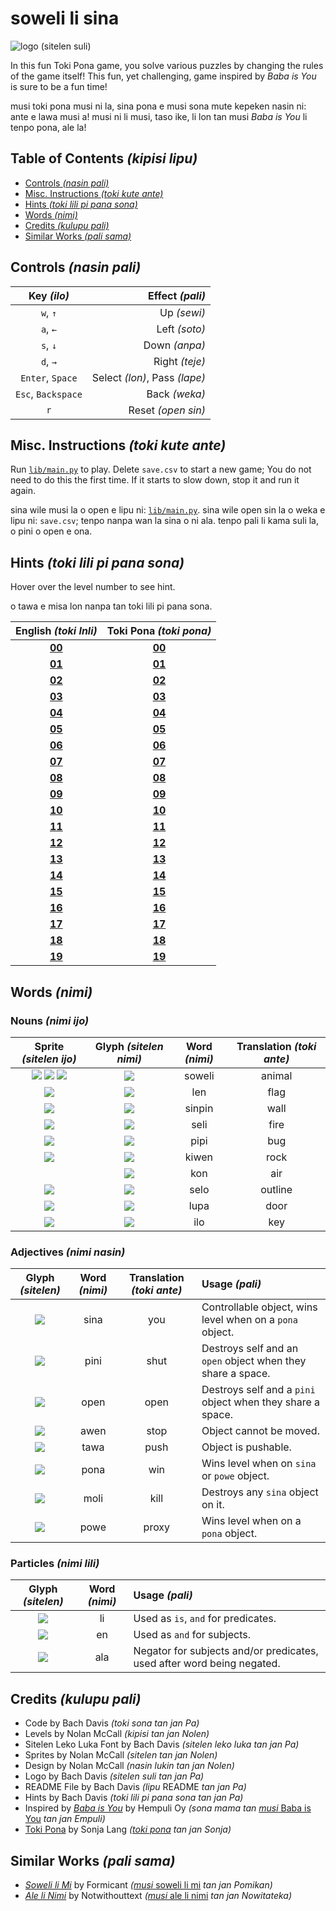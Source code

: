# soweli li sina

![logo (sitelen suli)](./images/logo.png)

In this fun Toki Pona game, you solve various puzzles by changing the rules of the game itself! This fun, yet challenging, game inspired by *Baba is You* is sure to be a fun time!

musi toki pona musi ni la, sina pona e musi sona mute kepeken nasin ni: ante e lawa musi a! musi ni li musi, taso ike, li lon tan musi *Baba is You* li tenpo pona, ale la!

## Table of Contents *(kipisi lipu)*
* [Controls *(nasin pali)*](#controls-nasin-pali)
* [Misc. Instructions *(toki kute ante)*](#misc-instructions-toki-kute-ante)
* [Hints *(toki lili pi pana sona)*](#hints-toki-lili-pi-pana-sona)
* [Words *(nimi)*](#words-nimi)
* [Credits *(kulupu pali)*](#credits-kulupu-pali)
* [Similar Works *(pali sama)*](#similar-works-pali-sama)

## Controls *(nasin pali)*
| **Key *(ilo)*** | **Effect *(pali)*** |
| :---: | ---: |
| `w`, `↑` | Up *(sewi)* |
| `a`, `←` | Left *(soto)* |
| `s`, `↓` | Down *(anpa)* |
| `d`, `→` | Right *(teje)* |
| `Enter`, `Space` | Select *(lon)*, Pass *(lape)* |
| `Esc`, `Backspace` | Back *(weka)* |
| `r` | Reset *(open sin)* |

## Misc. Instructions *(toki kute ante)*
Run [`lib/main.py`](./lib/main.py) to play. Delete `save.csv` to start a new game; You do not need to do this the first time. If it starts to slow down, stop it and run it again.

sina wile musi la o open e lipu ni: [`lib/main.py`](./lib/main.py). sina wile open sin la o weka e lipu ni: `save.csv`; tenpo nanpa wan la sina o ni ala. tenpo pali li kama suli la, o pini o open e ona.

## Hints *(toki lili pi pana sona)*
Hover over the level number to see hint.

o tawa e misa lon nanpa tan toki lili pi pana sona.

| **English *(toki Inli)*** | **Toki Pona *(toki pona)*** |
| :---: | :---: |
| <a href="#" title="Move you onto win.">**00**</a> | <a href="#" title="o tawa e sina tawa pona.">**00**</a> |
| <a href="#" title="Go around.">**01**</a> | <a href="#" title="o tawa sike.">**01**</a> |
| <a href="#" title="Reread the rules.">**02**</a> | <a href="#" title="o lukin sin e lawa.">**02**</a> |
| <a href="#" title="Push past.">**03**</a> | <a href="#" title="o utala tan tawa.">**03**</a> |
| <a href="#" title="You are win.">**04**</a> | <a href="#" title="sina pona">**04**</a> |
| <a href="#" title="Don't negate it.">**05**</a> | <a href="#" title="o ala ala">**05**</a> |
| <a href="#" title="Fire is deadly.">**06**</a> | <a href="#" title="seli li ken moli.">**06**</a> |
| <a href="#" title="Fire is not deadly.">**07**</a> | <a href="#" title="seli li ken ala moli.">**07**</a> |
| <a href="#" title="Wall isn't anything.">**08**</a> | <a href="#" title="monsi li ala.">**08**</a> |
| <a href="#" title="Nothing is air.">**09**</a> | <a href="#" title="ala li kon.">**09**</a> |
| <a href="#" title="A whole new you!">**10**</a> | <a href="#" title="sina sin a!">**10**</a> |
| <a href="#" title="Use the keys sparingly.">**11**</a> | <a href="#" title="o kepeken lili e ilo.">**11**</a> |
| <a href="#" title="The flag is gullible.">**12**</a> | <a href="#" title="len li kute mute.">**12**</a> |
| <a href="#" title="Press space or enter to pass.">**13**</a> | <a href="#" title="o kepeken e ilo kon anu ilo lon tan tawa ala.">**13**</a> |
| <a href="#" title="You aren't stop.">**14**</a> | <a href="#" title="sina awen ala.">**14**</a> |
| <a href="#" title="Unsync the yous.">**15**</a> | <a href="#" title="o ante e sina tu.">**15**</a> |
| <a href="https://knowyourmeme.com/memes/loss" title="IS THAT LOSS!?">**16**</a> | <a href="https://knowyourmeme.com/memes/loss" title="ni li sitelen pi kama jo ala anu seme a!?">**16**</a> |
| <a href="#" title="Is door stop?">**17**</a> | <a href="#" title="lupa li awen ala awen?">**17**</a> |
| <a href="#" title="Wall isn't air, is it?">**18**</a> | <a href="#" title="sinpin li kon ala, anu seme?">**18**</a> |
| <a href="#" title="Air should be win.">**19**</a> | <a href="#" title="kon o pona.">**19**</a> |

## Words *(nimi)*
### Nouns *(nimi ijo)*
| **Sprite *(sitelen ijo)*** | **Glyph *(sitelen nimi)*** | **Word *(nimi)*** | **Translation *(toki ante)*** |
| :---: | :---: | :---: | :---: |
| ![](./images/Things/tSoweliFront.png) ![](./images/Things/tSoweliSide.png) ![](./images/Things/tSoweliBack.png) | ![](./images/Words/wSoweli.png) | soweli | animal |
| ![](./images/Things/tLen.png) | ![](./images/Words/wLen.png) | len | flag |
| ![](./images/Things/tSinpin.png) | ![](./images/Words/wSinpin.png) | sinpin | wall |
| ![](./images/Things/tSeli.png) | ![](./images/Words/wSeli.png) | seli | fire |
| ![](./images/Things/tPipi.png) | ![](./images/Words/wPipi.png) | pipi | bug |
| ![](./images/Things/tKiwen.png) | ![](./images/Words/wKiwen.png) | kiwen | rock |
| | ![](./images/Words/wKon.png) | kon | air |
| ![](./images/Things/tSelo.png) | ![](./images/Words/wSelo.png) | selo | outline |
| ![](./images/Things/tLupa.png) | ![](./images/Words/wLupa.png) | lupa | door |
| ![](./images/Things/tIlo.png) | ![](./images/Words/wIlo.png) | ilo | key |

### Adjectives *(nimi nasin)*
| **Glyph *(sitelen)*** | **Word *(nimi)*** | **Translation *(toki ante)*** | **Usage *(pali)*** |
| :---: | :---: | :---: | :--- |
| ![](./images/Words/wSina.png) | sina | you | Controllable object, wins level when on a `pona` object. |
| ![](./images/Words/wPini.png) | pini | shut | Destroys self and an `open` object when they share a space. |
| ![](./images/Words/wOpen.png) | open | open | Destroys self and a `pini` object when they share a space. |
| ![](./images/Words/wAwen.png) | awen | stop | Object cannot be moved. |
| ![](./images/Words/wTawa.png) | tawa | push | Object is pushable. |
| ![](./images/Words/wPona.png) | pona | win | Wins level when on `sina` or `powe` object. |
| ![](./images/Words/wMoli.png) | moli | kill | Destroys any `sina` object on it. |
| ![](./images/Words/wPowe.png) | powe | proxy | Wins level when on a `pona` object. |

### Particles *(nimi lili)*
| **Glyph *(sitelen)*** | **Word *(nimi)*** | **Usage *(pali)*** |
| :---: | :---: | :--- |
| ![](./images/Words/wLi.png) | li | Used as `is`, `and` for predicates. |
| ![](./images/Words/wEn.png) | en | Used as `and` for subjects. |
| ![](./images/Words/wAla.png) | ala | Negator for subjects and/or predicates, used after word being negated. |

## Credits *(kulupu pali)*
* Code by Bach Davis *(toki sona tan jan Pa)*
* Levels by Nolan McCall *(kipisi tan jan Nolen)*
* Sitelen Leko Luka Font by Bach Davis *(sitelen leko luka tan jan Pa)*
* Sprites by Nolan McCall *(sitelen tan jan Nolen)*
* Design by Nolan McCall *(nasin lukin tan jan Nolen)*
* Logo by Bach Davis *(sitelen suli tan jan Pa)*
* README File by Bach Davis *(lipu* README *tan jan Pa)*
* Hints by Bach Davis *(toki lili pi pana sona tan jan Pa)*
* Inspired by [*Baba is You*](https://store.steampowered.com/app/736260/Baba_Is_You/) by Hempuli Oy *(sona mama tan* [*musi* Baba is You](https://store.steampowered.com/app/736260/Baba_Is_You/) *tan jan Empuli)*
* [Toki Pona](https://tokipona.org) by Sonja Lang *([toki pona](https://tokipona.org) tan jan Sonja)* 

## Similar Works *(pali sama)*
* [*Soweli li Mi*](https://formicant.github.io/soweli-li-mi/) by Formicant *(*[*musi* soweli li mi](https://formicant.github.io/soweli-li-mi/) *tan jan Pomikan)*
* [*Ale li Nimi*](https://editor.p5js.org/not-without-text/full/oE11X3Pnj) by Notwithouttext *(*[*musi* ale li nimi](https://editor.p5js.org/not-without-text/full/oE11X3Pnj) *tan jan Nowitateka)*